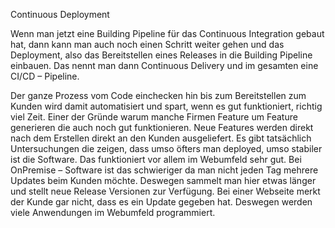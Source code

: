 Continuous Deployment

Wenn man jetzt eine Building Pipeline für das Continuous Integration gebaut hat, dann kann man auch noch einen Schritt weiter gehen und das Deployment, also das Bereitstellen eines Releases in die Building Pipeline einbauen. Das nennt man dann Continuous Delivery und im gesamten eine CI/CD – Pipeline.

Der ganze Prozess vom Code einchecken hin bis zum Bereitstellen zum Kunden wird damit automatisiert und spart, wenn es gut funktioniert, richtig viel Zeit. Einer der Gründe warum manche Firmen Feature um Feature generieren die auch noch gut funktionieren. Neue Features werden direkt nach dem Erstellen direkt an den Kunden ausgeliefert. Es gibt tatsächlich Untersuchungen die zeigen, dass umso öfters man deployed, umso stabiler ist die Software. Das funktioniert vor allem im Webumfeld sehr gut. Bei OnPremise – Software ist das schwieriger da man nicht jeden Tag mehrere Updates beim Kunden möchte. Deswegen sammelt man hier etwas länger und stellt neue Release Versionen zur Verfügung. Bei einer Webseite merkt der Kunde gar nicht, dass es ein Update gegeben hat. Deswegen werden viele Anwendungen im Webumfeld programmiert.